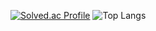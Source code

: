 [![Solved.ac Profile](http://mazassumnida.wtf/api/generate_badge?boj=dngus1683)](https://solved.ac/dngus1683)
![Top Langs](https://github-readme-stats.vercel.app/api/top-langs/?username=dngus1683&layout=compact&theme=dark)
